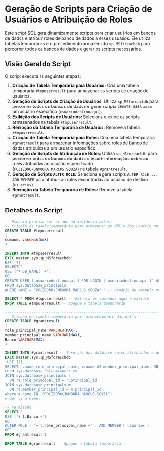 # Geração de Scripts para Criação de Usuários e Atribuição de Roles

Este script SQL gera dinamicamente scripts para criar usuários em bancos de dados e atribuir roles de banco de dados a esses usuários. Ele utiliza tabelas temporárias e o procedimento armazenado `sp_MSforeachdb` para percorrer todos os bancos de dados e gerar os scripts necessários.

## Visão Geral do Script

O script executa as seguintes etapas:

1.  **Criação de Tabela Temporária para Usuários:** Cria uma tabela temporária `#tmpuserresult` para armazenar os scripts de criação de usuários.
2.  **Geração de Scripts de Criação de Usuários:** Utiliza `sp_MSforeachdb` para percorrer todos os bancos de dados e gerar scripts `CREATE USER` para um usuário específico (`usuariodestinoaqui`).
3.  **Exibição dos Scripts de Usuários:** Seleciona e exibe os scripts armazenados na tabela `#tmpuserresult`.
4.  **Remoção da Tabela Temporária de Usuários:** Remove a tabela `#tmpuserresult`.
5.  **Criação de Tabela Temporária para Roles:** Cria uma tabela temporária `#grantresult` para armazenar informações sobre roles de banco de dados atribuídas a um usuário específico.
6.  **Geração de Scripts de Atribuição de Roles:** Utiliza `sp_MSforeachdb` para percorrer todos os bancos de dados e inserir informações sobre as roles atribuídas ao usuário especificado (`POLIEDRO\JNMOURA.MARCUS.SOUZA`) na tabela `#grantresult`.
7.  **Geração de Scripts `ALTER ROLE`:** Seleciona e gera scripts `ALTER ROLE ... ADD MEMBER` para atribuir as roles encontradas ao usuário de destino (`usuariox`).
8.  **Remoção da Tabela Temporária de Roles:** Remove a tabela `#grantresult`.

## Detalhes do Script

```sql
-- Usuário precisa ser criado na instância antes.
-- Criação da tabela temporária para armazenar as ddl's dos usuário nos bancos
CREATE TABLE #tmpuserresult
(
Comando VARCHAR(MAX)
)

INSERT INTO #tmpuserresult
EXEC master.sys.sp_MSforeachdb'
USE [?]
SELECT "
USE ["+ DB_NAME() +"]
GO
CREATE USER [ usuariodestinoaqui ] FOR LOGIN [ usuariodestinoaqui ]" AS "--Database Users Creation--"
FROM sys.database_principals
WHERE NAME = "POLIEDRO\JNMOURA.MARCUS.SOUZA" ' -- Usuário de exemplo muito provavelmente utilzado como parâmetro na abertura do chamado

SELECT * FROM #tmpuserresult -- Extraia os comandos aqui e execute
DROP TABLE #tmpuserresult -- Apague a tabela temporária

----------------------------------------------------------------------------------------------------------------------------------------------------------
-- Criação da tabela temporária para armazenamento das dcl's
CREATE TABLE #grantresult
(
role_principal_name VARCHAR(MAX),
member_principal_name VARCHAR(MAX),
Banco VARCHAR(MAX)
)

INSERT INTO #grantresult -- Inserção das database roles atribuídas a determinado usuário de exemplo que está no chamado
EXEC master.sys.sp_MSforeachdb
'USE [?]
SELECT r.name role_principal_name, m.name AS member_principal_name, DB_NAME() AS Banco
FROM sys.database_role_members rm
JOIN sys.database_principals r
  ON rm.role_principal_id = r.principal_id
JOIN sys.database_principals m
  ON rm.member_principal_id = m.principal_id
where m.name IN ("POLIEDRO\JNMOURA.MARCUS.SOUZA")
order by m.name;'

-- Permissão
SELECT '
USE ['+ t.Banco +']
GO
ALTER ROLE [ '+ t.role_principal_name +' ] ADD MEMBER [ usuariox ]
GO'
FROM #grantresult t

DROP TABLE #grantresult -- Apague a tabela temporária
